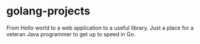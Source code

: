# golang-projects


From Hello world to a web application to a useful library.
Just a place for a veteran Java programmer to get up to speed in Go.
